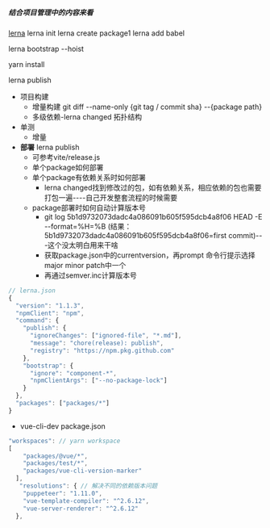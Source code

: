 ##### 结合项目管理中的内容来看
[lerna](https://github.com/lerna/lerna#readme)
lerna init
lerna create package1
lerna add babel

lerna bootstrap --hoist

yarn install

lerna publish

* 项目构建
    * 增量构建 git diff --name-only {git tag / commit sha} --{package path}
    * 多级依赖-lerna changed 拓扑结构
* 单测
    * 增量
* **部署** lerna publish
    * 可参考vite/release.js
    * 单个package如何部署
    * 单个package有依赖关系时如何部署
        * lerna changed找到修改过的包，如有依赖关系，相应依赖的包也需要打包一遍----自己开发整套流程的时候需要
    * package部署时如何自动计算版本号
        * git log 5b1d9732073dadc4a086091b605f595dcb4a8f06 HEAD -E --format=%H=%B (结果： 5b1d9732073dadc4a086091b605f595dcb4a8f06=first commit)---这个没太明白用来干啥
        * 获取package.json中的currentversion，再prompt 命令行提示选择major minor patch中一个
        * 再通过semver.inc计算版本号

```javascript
// lerna.json
{
  "version": "1.1.3",
  "npmClient": "npm",
  "command": {
    "publish": {
      "ignoreChanges": ["ignored-file", "*.md"],
      "message": "chore(release): publish",
      "registry": "https://npm.pkg.github.com"
    },
    "bootstrap": {
      "ignore": "component-*",
      "npmClientArgs": ["--no-package-lock"]
    }
  },
  "packages": ["packages/*"]
}
```

* vue-cli-dev package.json
```javascript
"workspaces": // yarn workspace 
[
    "packages/@vue/*",
    "packages/test/*",
    "packages/vue-cli-version-marker"
  ],
   "resolutions": { // 解决不同的依赖版本问题
    "puppeteer": "1.11.0",
    "vue-template-compiler": "^2.6.12",
    "vue-server-renderer": "^2.6.12"
  },
```
